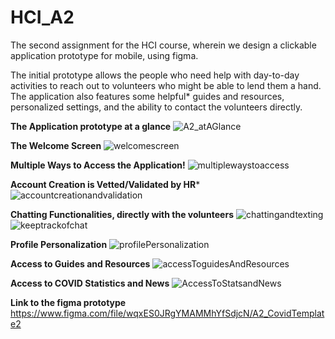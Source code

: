 # HCI_A2
The second assignment for the HCI course, 
wherein we design a clickable application prototype for mobile, using figma.

The initial prototype allows the people who need help with day-to-day activities 
to reach out to volunteers who might be able to lend them a hand. 
The application also features some helpful* guides and resources, 
personalized settings, and the ability to contact the volunteers directly.


**The Application prototype at a glance**
![A2_atAGlance](https://user-images.githubusercontent.com/69175344/111225916-c6c0d380-85b6-11eb-9a44-a0ba620c4341.png)

**The Welcome Screen**
![welcomescreen](https://user-images.githubusercontent.com/69175344/111226024-eb1cb000-85b6-11eb-9a33-097df1bf2809.png)

**Multiple Ways to Access the Application!**
![multiplewaystoaccess](https://user-images.githubusercontent.com/69175344/111226099-04256100-85b7-11eb-944a-3b0879e8b449.png)

**Account Creation is Vetted/Validated by HR***
![accountcreationandvalidation](https://user-images.githubusercontent.com/69175344/111226198-27501080-85b7-11eb-9b81-0dc4d07ef746.png)

**Chatting Functionalities, directly with the volunteers**
![chattingandtexting](https://user-images.githubusercontent.com/69175344/111226301-4babed00-85b7-11eb-9f0d-0943f9f79ab1.png)
![keeptrackofchat](https://user-images.githubusercontent.com/69175344/111226307-4d75b080-85b7-11eb-8b59-873a798a16aa.png)

**Profile Personalization**
![profilePersonalization](https://user-images.githubusercontent.com/69175344/111226386-69795200-85b7-11eb-8975-2d1e2c84c5cf.png)

**Access to Guides and Resources**
![accessToguidesAndResources](https://user-images.githubusercontent.com/69175344/111226413-78600480-85b7-11eb-81f2-2372f21bb6ce.png)

**Access to COVID Statistics and News**
![AccessToStatsandNews](https://user-images.githubusercontent.com/69175344/111226455-8ada3e00-85b7-11eb-9dfd-b9cabbd661ca.png)



**Link to the figma prototype**
https://www.figma.com/file/wqxES0JRgYMAMMhYfSdjcN/A2_CovidTemplate2
